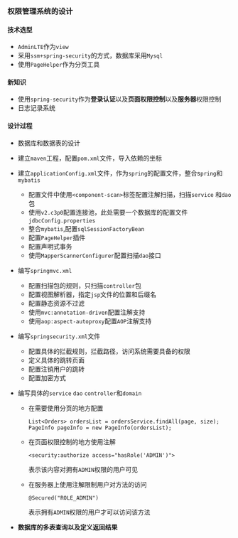 ### 权限管理系统的设计

#### 技术选型

* `AdminLTE`作为`view`
* 采用`ssm+spring-security`的方式，数据库采用`Mysql`
* 使用`PageHelper`作为分页工具

#### 新知识

* 使用`spring-security`作为**登录认证**以及**页面权限控制**以及**服务器**权限控制
* 日志记录系统

#### 设计过程

* 数据库和数据表的设计

* 建立`maven`工程，配置`pom.xml`文件，导入依赖的坐标

* 建立`applicationConfig.xml`文件，作为`spring`的配置文件，整合s`pring`和`mybatis`

  * 配置文件中使用`<component-scan>`标签配置注解扫描，扫描`service` 和`dao`包
  * 使用`v2.c3p0`配置连接池，此处需要一个数据库的配置文件`jdbcConfig.properties`
  * 整合`mybatis`,配置`sqlSessionFactoryBean`
  * 配置`PageHelper`插件
  * 配置声明式事务
  * 使用`MapperScannerConfigurer`配置扫描`dao`接口

* 编写`springmvc.xml`

  * 配置扫描包的规则，只扫描`controller`包
  * 配置视图解析器，指定`jsp`文件的位置和后缀名
  * 配置静态资源不过滤
  * 使用`mvc:annotation-driven`配置注解支持
  * 使用`aop:aspect-autoproxy`配置`AOP`注解支持

* 编写`springsecurity.xml`文件

  * 配置具体的拦截规则，拦截路径，访问系统需要具备的权限
  * 定义具体的跳转页面
  * 配置注销用户的跳转
  * 配置加密方式

* 编写具体的`service` `dao` `controller`和`domain`

  * 在需要使用分页的地方配置

    ```
    List<Orders> ordersList = ordersService.findAll(page, size);
    PageInfo pageInfo = new PageInfo(ordersList);
    ```

  * 在页面权限控制的地方使用注解

    `<security:authorize access="hasRole('ADMIN')">`

    表示该内容对拥有`ADMIN`权限的用户可见

  * 在服务器上使用注解限制用户对方法的访问

    ```
    @Secured("ROLE_ADMIN")
    ```

    表示拥有`ADMIN`权限的用户才可以访问该方法

* **数据库的多表查询以及定义返回结果**